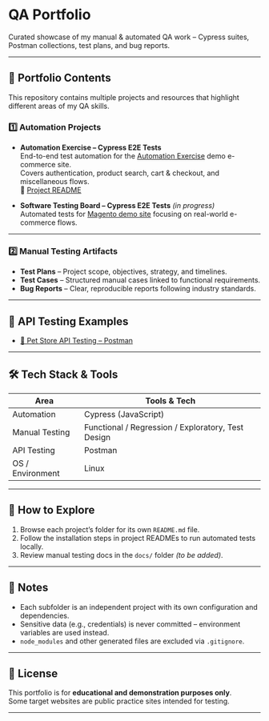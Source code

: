 # QA Portfolio

Curated showcase of my manual & automated QA work – Cypress suites, Postman collections, test plans, and bug reports.

---

## 📂 Portfolio Contents

This repository contains multiple projects and resources that highlight different areas of my QA skills.

### 1️⃣ **Automation Projects**
- **Automation Exercise – Cypress E2E Tests**  
  End-to-end test automation for the [Automation Exercise](https://automationexercise.com/) demo e-commerce site.  
  Covers authentication, product search, cart & checkout, and miscellaneous flows.  
  📄 [Project README](automation_exercise/README.md)

- **Software Testing Board – Cypress E2E Tests** *(in progress)*  
  Automated tests for [Magento demo site](https://magento.softwaretestingboard.com/) focusing on real-world e-commerce flows.

---

### 2️⃣ **Manual Testing Artifacts**
- **Test Plans** – Project scope, objectives, strategy, and timelines.
- **Test Cases** – Structured manual cases linked to functional requirements.
- **Bug Reports** – Clear, reproducible reports following industry standards.

---

## 📌 API Testing Examples
- [🐾 Pet Store API Testing – Postman](api_testing/README.md)


---

## 🛠 Tech Stack & Tools

| Area              | Tools & Tech |
| ----------------- | ------------ |
| Automation        | Cypress (JavaScript) |
| Manual Testing    | Functional / Regression / Exploratory, Test Design |
| API Testing       | Postman |
| OS / Environment  | Linux |

---

## 🚀 How to Explore

1. Browse each project’s folder for its own `README.md` file.
2. Follow the installation steps in project READMEs to run automated tests locally.
3. Review manual testing docs in the `docs/` folder *(to be added)*.

---

## 📌 Notes
- Each subfolder is an independent project with its own configuration and dependencies.
- Sensitive data (e.g., credentials) is never committed – environment variables are used instead.
- `node_modules` and other generated files are excluded via `.gitignore`.

---

## 📄 License
This portfolio is for **educational and demonstration purposes only**.  
Some target websites are public practice sites intended for testing.

---
